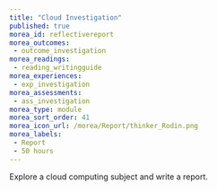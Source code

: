 ```yaml
---
title: "Cloud Investigation"
published: true
morea_id: reflectivereport
morea_outcomes:
 - outcome_investigation
morea_readings:
 - reading_writingguide
morea_experiences:
 - exp_investigation
morea_assessments:
 - ass_investigation
morea_type: module
morea_sort_order: 41
morea_icon_url: /morea/Report/thinker_Rodin.png
morea_labels:
 - Report
 - 50 hours 
---
```

Explore a cloud computing subject and write a report.